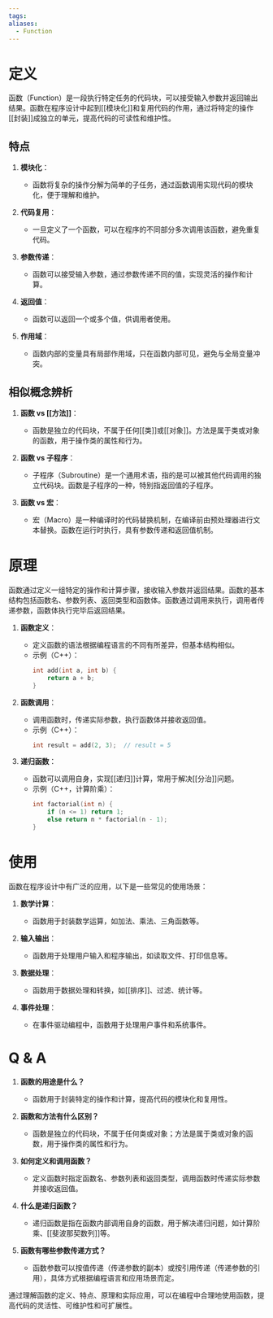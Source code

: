 ```yaml
---
tags: 
aliases:
  - Function
---
```



# 定义

函数（Function）是一段执行特定任务的代码块，可以接受输入参数并返回输出结果。函数在程序设计中起到[[模块化]]和复用代码的作用，通过将特定的操作[[封装]]成独立的单元，提高代码的可读性和维护性。

## 特点

1. **模块化**：
   - 函数将复杂的操作分解为简单的子任务，通过函数调用实现代码的模块化，便于理解和维护。
   
2. **代码复用**：
   - 一旦定义了一个函数，可以在程序的不同部分多次调用该函数，避免重复代码。
   
3. **参数传递**：
   - 函数可以接受输入参数，通过参数传递不同的值，实现灵活的操作和计算。
   
4. **返回值**：
   - 函数可以返回一个或多个值，供调用者使用。
   
5. **作用域**：
   - 函数内部的变量具有局部作用域，只在函数内部可见，避免与全局变量冲突。

## 相似概念辨析

1. **函数 vs [[方法]]**：
   - 函数是独立的代码块，不属于任何[[类]]或[[对象]]。方法是属于类或对象的函数，用于操作类的属性和行为。
   
2. **函数 vs 子程序**：
   - 子程序（Subroutine）是一个通用术语，指的是可以被其他代码调用的独立代码块。函数是子程序的一种，特别指返回值的子程序。
   
3. **函数 vs 宏**：
   - 宏（Macro）是一种编译时的代码替换机制，在编译前由预处理器进行文本替换。函数在运行时执行，具有参数传递和返回值机制。

# 原理

函数通过定义一组特定的操作和计算步骤，接收输入参数并返回结果。函数的基本结构包括函数名、参数列表、返回类型和函数体。函数通过调用来执行，调用者传递参数，函数体执行完毕后返回结果。

1. **函数定义**：
   - 定义函数的语法根据编程语言的不同有所差异，但基本结构相似。
   - 示例（C++）：
     ```cpp
     int add(int a, int b) {
         return a + b;
     }
     ```

2. **函数调用**：
   - 调用函数时，传递实际参数，执行函数体并接收返回值。
   - 示例（C++）：
     ```cpp
     int result = add(2, 3);  // result = 5
     ```

3. **递归函数**：
   - 函数可以调用自身，实现[[递归]]计算，常用于解决[[分治]]问题。
   - 示例（C++，计算阶乘）：
     ```cpp
     int factorial(int n) {
         if (n <= 1) return 1;
         else return n * factorial(n - 1);
     }
     ```

# 使用

函数在程序设计中有广泛的应用，以下是一些常见的使用场景：

1. **数学计算**：
   - 函数用于封装数学运算，如加法、乘法、三角函数等。
   
2. **输入输出**：
   - 函数用于处理用户输入和程序输出，如读取文件、打印信息等。
   
3. **数据处理**：
   - 函数用于数据处理和转换，如[[排序]]、过滤、统计等。
   
4. **事件处理**：
   - 在事件驱动编程中，函数用于处理用户事件和系统事件。

# Q & A

1. **函数的用途是什么？**
   - 函数用于封装特定的操作和计算，提高代码的模块化和复用性。

2. **函数和方法有什么区别？**
   - 函数是独立的代码块，不属于任何类或对象；方法是属于类或对象的函数，用于操作类的属性和行为。

3. **如何定义和调用函数？**
   - 定义函数时指定函数名、参数列表和返回类型，调用函数时传递实际参数并接收返回值。

4. **什么是递归函数？**
   - 递归函数是指在函数内部调用自身的函数，用于解决递归问题，如计算阶乘、[[斐波那契数列]]等。

5. **函数有哪些参数传递方式？**
   - 函数参数可以按值传递（传递参数的副本）或按引用传递（传递参数的引用），具体方式根据编程语言和应用场景而定。

通过理解函数的定义、特点、原理和实际应用，可以在编程中合理地使用函数，提高代码的灵活性、可维护性和可扩展性。